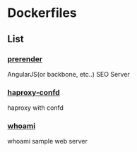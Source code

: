 # Dockerfiles

## List

### [prerender](https://github.com/subicura/Dockerfiles/tree/master/prerender)

AngularJS(or backbone, etc..) SEO Server

### [haproxy-confd](https://github.com/subicura/Dockerfiles/tree/master/haproxy-confd)

haproxy with confd

### [whoami](https://github.com/subicura/Dockerfiles/tree/master/whoami)

whoami sample web server
